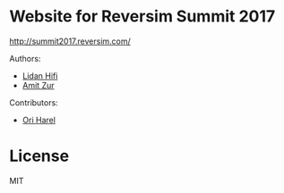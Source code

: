 # Website for Reversim Summit 2017
http://summit2017.reversim.com/

Authors:

* [Lidan Hifi](https://www.linkedin.com/in/lidan)
* [Amit Zur](https://github.com/amitzur)

Contributors:

* [Ori Harel](https://github.com/oriharel)


# License
MIT
